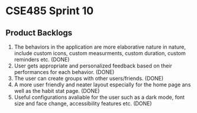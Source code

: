 # CSE485 Sprint 10

## Product Backlogs

1. The behaviors in the application are more elaborative nature in nature, include custom icons, custom measurments, custom duration, custom reminders etc. (DONE)
2. User gets appropriate and personalized feedback based on their performances for each behavior. (DONE)
3. The user can create groups with other users/friends. (DONE)
4. A more user friendly and neater layout especially for the home page ans well as the habit stat page. (DONE)
5. Useful configurations avaliable for the user such as a dark mode, font size and face change, accessibility features etc. (DONE)
